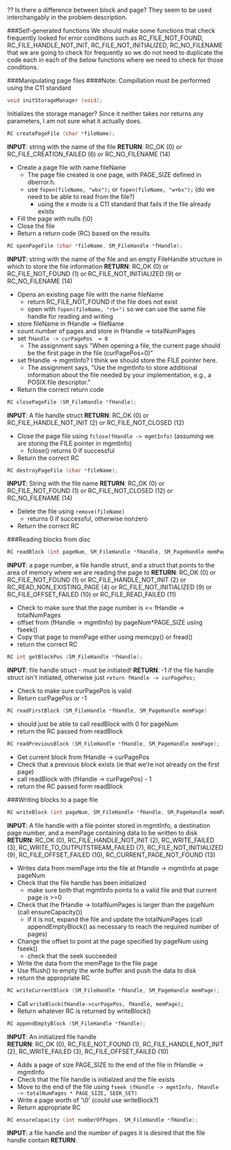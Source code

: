?? Is there a difference between block and page? They seem to be used interchangably in the problem description.

###Self-generated functions
We should make some functions that check frequently looked for error conditions such as RC_FILE_NOT_FOUND, RC_FILE_HANDLE_NOT_INIT, RC_FILE_NOT_INITIALIZED, RC_NO_FILENAME that we are going to check for frequently so we do not need to duplicate the code each in each of the below functions where we need to check for those conditions.

###Manipulating page files
####Note: Compillation must be performed using the C11 standard
```c
void initStorageManager (void);
```
Initializes the storage manager? Since it neither takes nor returns any parameters, I am not sure what it actually does.

```c
RC createPageFile (char *fileName);
```
**INPUT**: string with the name of the file
**RETURN**: RC_OK (0) or RC_FILE_CREATION_FAILED (6) or RC_NO_FILENAME (14)
- Create a page file with name fileName
	- The page file created is one page, with PAGE_SIZE defined in dberror.h.
	- use `fopen(fileName, "wbx");` or `fopen(fileName, "w+bx");` (do we need to be able to read from the file?)
		- using the x mode is a C11 standard that fails if the file already exists
- Fill the page with nulls (\0)
- Close the file
- Return a return code (RC) based on the results

```c
RC openPageFile (char *fileName, SM_FileHandle *fHandle);
```
**INPUT**: string with the name of the file and an empty FileHandle structure in which to store the file information
**RETURN**: RC_OK (0) or RC_FILE_NOT_FOUND (1) or RC_FILE_NOT_INITIALIZED (9) or RC_NO_FILENAME (14)
- Opens an existing page file with the name fileName
	- return RC_FILE_NOT_FOUND if the file does not exist
	- open with `fopen(fileName, "rb+")` so we can use the same file handle for reading and writing
- store fileName in fHandle -> fileName
- count number of pages and store in fHandle -> totalNumPages
- set `fHandle -> curPagePos  = 0`
	- The assignment says "When opening a file, the current page should be the first page in the file (curPagePos=0)"
- set fHandle -> mgmtInfo? I think we should store the FILE pointer here.
	- The assignment says, "Use the mgmtInfo to store additional information about the file needed by your implementation, e.g., a POSIX file descriptor."
- Return the correct return code

```c
RC closePageFile (SM_FileHandle *fHandle);
```
**INPUT**: A file handle struct
**RETURN**: RC_OK (0) or RC_FILE_HANDLE_NOT_INIT (2) or RC_FILE_NOT_CLOSED (12)
- Close the page file using `fclose(fHandle -> mgmtInfo)` (assuming we are storing the FILE pointer in mgmtInfo)
	- fclose() returns 0 if successful
- Return the correct RC

```c
RC destroyPageFile (char *fileName);
```
**INPUT**: String with the file name
**RETURN**: RC_OK (0) or RC_FILE_NOT_FOUND (1) or RC_FILE_NOT_CLOSED (12) or RC_NO_FILENAME (14)
- Delete the file using `remove(fileName)`
	- returns 0 if successful, otherwise nonzero
- Return the correct RC

###Reading blocks from disc
```c
RC readBlock (int pageNum, SM_FileHandle *fHandle, SM_PageHandle memPage);
```
**INPUT**: a page number, a file handle struct, and a struct that points to the area of memory where we are reading the page to
**RETURN**: RC_OK (0) or RC_FILE_NOT_FOUND (1) or RC_FILE_HANDLE_NOT_INIT (2) or RC_READ_NON_EXISTING_PAGE (4) or RC_FILE_NOT_INITIALIZED (9) or RC_FILE_OFFSET_FAILED (10) or RC_FILE_READ_FAILED (11)
- Check to make sure that the page number is <= fHandle -> totalNumPages
- offset from (fHandle -> mgmtInfo) by pageNum\*PAGE_SIZE using fseek()
- Copy that page to memPage either using memcpy() or fread()
- return the correct RC

```c
RC int getBlockPos (SM_FileHandle *fHandle);
```
**INPUT**: file handle struct - must be initiated!
**RETURN**: -1 if the file handle struct isn't initiated, otherwise just `return fHandle -> curPagePos;`
- Check to make sure curPagePos is valid
- Return curPagePos or -1

```c
RC readFirstBlock (SM_FileHandle *fHandle, SM_PageHandle memPage)
```
- should just be able to call readBlock with 0 for pageNum
- return the RC passed from readBlock

```c
RC readPreviousBlock (SM_FileHandle *fHandle, SM_PageHandle memPage);
```
- Get current block from fHandle -> curPagePos
- Check that a previous block exists (ie that we're not already on the first page)
- call readBlock with (fHandle -> curPagePos) - 1
- return the RC passed form readBlock


###Writing blocks to a page file
```c
RC writeBlock (int pageNum, SM_FileHandle *fHandle, SM_PageHandle memPage);
```
**INPUT**: A file handle with a file pointer stored in mgmtInfo, a destination page number, and a memPage containing data to be written to disk  
**RETURN**: RC_OK (0), RC_FILE_HANDLE_NOT_INIT (2), RC_WRITE_FAILED (3), RC_WRITE_TO_OUTPUTSTREAM_FAILED (7), RC_FILE_NOT_INITIALIZED (9), RC_FILE_OFFSET_FAILED (10), RC_CURRENT_PAGE_NOT_FOUND (13)  
- Writes data from memPage into the file at fHandle -> mgmtInfo at page pageNum  
- Check that the file handle has been initialized  
  - make sure both that mgmtInfo points to a valid file and that current page is >=0  
- Check that the fHandle -> totalNumPages is larger than the pageNum (call ensureCapacity())  
  - if it is not, expand the file and update the totalNumPages (call appendEmptyBlock() as necessary to reach the required number of pages)  
- Change the offset to point at the page specified by pageNum using fseek()  
  - check that the seek succeeded	
- Write the data from the memPage to the file page	
- Use fflush() to empty the write buffer and push the data to disk	
- return the appropriate RC	


```c
RC writeCurrentBlock (SM_FileHandle *fHandle, SM_PageHandle memPage);
```
- Call `writeBlock(fHandle->curPagePos, fHandle, memPage);`	
- Return whatever RC is returned by writeBlock()	


```c
RC appendEmptyBlock (SM_FileHandle *fHandle);
```
**INPUT**: An initialized file handle	
**RETURN**: RC_OK (0), RC_FILE_NOT_FOUND (1), RC_FILE_HANDLE_NOT_INIT (2), RC_WRITE_FAILED (3), RC_FILE_OFFSET_FAILED (10)  
- Adds a page of size PAGE_SIZE to the end of the file in fHandle -> mgmtInfo  
- Check that the file handle is initialzed and the file exists
- Move to the end of the file using `fseek (fHandle -> mgmtInfo, fHandle -> totalNumPages * PAGE_SIZE, SEEK_SET)`	
- Write a page worth of '\0' (could use writeBlock?)	
- Return appropriate RC	

```c
RC ensureCapacity (int numberOfPages, SM_FileHandle *fHandle);
```
**INPUT**: a file handle and the number of pages it is desired that the file handle contain
**RETURN**: 